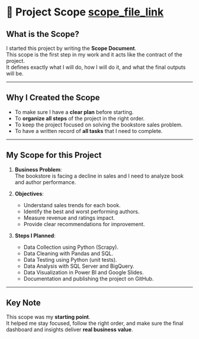 # 📌 Project Scope [scope_file_link](https://drive.google.com/file/d/1f2wPtNKop6cCAE7Xl5G7BWNqvNdMYowp/view?usp=sharing)

##  What is the Scope?
I started this project by writing the **Scope Document**.  
This scope is the first step in my work and it acts like the contract of the project.  
It defines exactly what I will do, how I will do it, and what the final outputs will be.  

---

##  Why I Created the Scope
- To make sure I have a **clear plan** before starting.  
- To **organize all steps** of the project in the right order.  
- To keep the project focused on solving the bookstore sales problem.  
- To have a written record of **all tasks** that I need to complete.  

---

##  My Scope for this Project
1. **Business Problem**:  
   The bookstore is facing a decline in sales and I need to analyze book and author performance.  

2. **Objectives**:  
   - Understand sales trends for each book.  
   - Identify the best and worst performing authors.  
   - Measure revenue and ratings impact.  
   - Provide clear recommendations for improvement.  

3. **Steps I Planned**:  
   - Data Collection using Python (Scrapy).  
   - Data Cleaning with Pandas and SQL.  
   - Data Testing using Python (unit tests).  
   - Data Analysis with SQL Server and BigQuery.  
   - Data Visualization in Power BI and Google Slides.  
   - Documentation and publishing the project on GitHub.  

---

##  Key Note
This scope was my **starting point**.  
It helped me stay focused, follow the right order, and make sure the final dashboard and insights deliver **real business value**.
